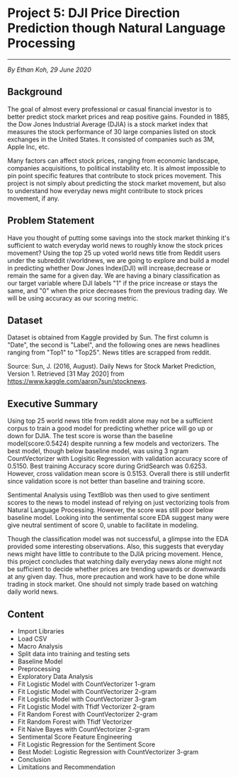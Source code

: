 # Project 5: DJI Price Direction Prediction though Natural Language Processing
   ---
  *By Ethan Koh, 29 June 2020*


## Background
The goal of almost every professional or casual financial investor is to better predict stock market prices and reap positive gains. Founded in 1885, the Dow Jones Industrial Average (DJIA) is a stock market index that measures the stock performance of 30 large companies listed on stock exchanges in the United States. It consisted of companies such as 3M, Apple Inc, etc.

Many factors can affect stock prices, ranging from economic landscape, companies acquisitions, to political instability etc. It is almost impossible to pin point specific features that contribute to stock prices movement. This project is not simply about predicting the stock market movement, but also to understand how everyday news might contribute to stock prices movement, if any.


## Problem Statement
Have you thought of putting some savings into the stock market thinking it's sufficient to watch everyday world news to roughly know the stock prices movement? Using the top 25 up voted world news title from Reddit users under the subreddit r/worldnews, we are going to explore and build a model in predicting whether Dow Jones Index(DJI) will increase,decrease or remain the same for a given day. We are having a binary classification as our target variable where DJI labels "1" if the price increase or stays the same, and "0" when the price decreases from the previous trading day. We will be using accuracy as our scoring metric.


## Dataset
Dataset is obtained from Kaggle provided by Sun. The first column is "Date", the second is "Label", and the following ones are news headlines ranging from "Top1" to "Top25". News titles are scrapped from reddit.

Source: Sun, J. (2016, August). Daily News for Stock Market Prediction, Version 1. Retrieved [31 May 2020] from https://www.kaggle.com/aaron7sun/stocknews.


## Executive Summary
Using top 25 world news title from reddit alone may not be a sufficient corpus to train a good model for predicting whether price will go up or down for DJIA. The test score is worse than the baseline model(score:0.5424) despite running a few models and vectorizers. The best model, though below baseline model, was using 3 ngram CountVectorizer with Logisitic Regression with validation accuracy score of 0.5150. Best training Accuracy score during GridSearch was 0.6253. However, cross validation mean score is 0.5153. Overall there is still underfit since validation score is not better than baseline and training score.

Sentimental Analysis using TextBlob was then used to give sentiment scores to the news to model instead of relying on just vectorizing tools from Natural Language Processing. However, the score was still poor below baseline model. Looking into the sentimental score EDA suggest many were give neutral sentiment of score 0, unable to facilitate in modeling.

Though the classification model was not successful, a glimpse into the EDA provided some interesting observations. Also, this suggests that everyday news might have little to contribute to the DJIA pricing movement. Hence, this project concludes that watching daily everyday news alone might not be sufficient to decide whether prices are trending upwards or downwards at any given day. Thus, more precaution and work have to be done while trading in stock market. One should not simply trade based on watching daily world news.


## Content
- Import Libraries
- Load CSV
- Macro Analysis
- Split data into training and testing sets
- Baseline Model
- Preprocessing
- Exploratory Data Analysis
- Fit Logistic Model with CountVectorizer 1-gram
- Fit Logistic Model with CountVectorizer 2-gram
- Fit Logistic Model with CountVectorizer 3-gram
- Fit Logistic Model with Tfidf Vectorizer 2-gram
- Fit Random Forest with CountVectorizer 2-gram
- Fit Random Forest with Tfidf Vectorizer
- Fit Naive Bayes with CountVectorizer 2-gram
- Sentimental Score Feature Engineering
- Fit Logistic Regression for the Sentiment Score
- Best Model:  Logistic Regression with CountVectorizer 3-gram
- Conclusion
- Limitations and Recommendation